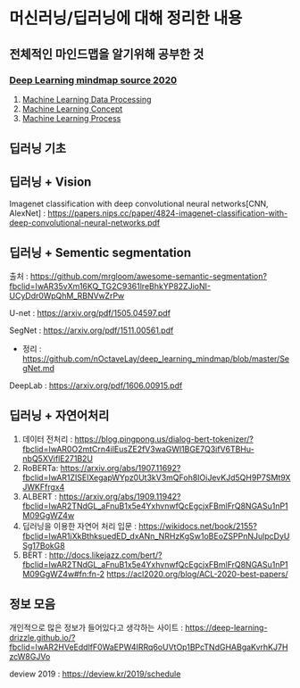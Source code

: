 # 머신러닝/딥러닝에 대해 정리한 내용

## 전체적인 마인드맵을 알기위해 공부한 것
### [Deep Learning mindmap source 2020](https://whimsical.com/CA7f3ykvXpnJ9Az32vYXva)
1. [Machine Learning Data Processing](https://github.com/nOctaveLay/deep_learning_mindmap/blob/master/machine%20learning%20data%20processing%20roadmap.md)
2. [Machine Learning Concept](https://github.com/nOctaveLay/deep_learning_mindmap/blob/master/machine%20learning%20concept.md)
3. [Machine Learning Process](https://github.com/nOctaveLay/deep_learning_mindmap/blob/master/machine%20learning%20process.md)

## 딥러닝 기초

## 딥러닝 + Vision
Imagenet classification with deep convolutional neural networks[CNN, AlexNet] : https://papers.nips.cc/paper/4824-imagenet-classification-with-deep-convolutional-neural-networks.pdf

## 딥러닝 + Sementic segmentation
출처 : https://github.com/mrgloom/awesome-semantic-segmentation?fbclid=IwAR35vXm16KQ_TG2C9361lreBhkYP82ZJioNI-UCyDdr0WpQhM_RBNVwZrPw

U-net : https://arxiv.org/pdf/1505.04597.pdf

SegNet : https://arxiv.org/pdf/1511.00561.pdf
+ 정리 : https://github.com/nOctaveLay/deep_learning_mindmap/blob/master/SegNet.md

DeepLab : https://arxiv.org/pdf/1606.00915.pdf
## 딥러닝 + 자연어처리

1. 데이터 전처리 : https://blog.pingpong.us/dialog-bert-tokenizer/?fbclid=IwAR0O2mtCrn4ilEusZE2fV3waGWl1BGE7Q3ifV6TBHu-nbQ5XViflE271B2U
1. RoBERTa: https://arxiv.org/abs/1907.11692?fbclid=IwAR1ZISElXegapWYpz0Ut3kV3mQFoh8IOiJevKJd5QH9P7SMt9XJWKFfrgx4
1. ALBERT : https://arxiv.org/abs/1909.11942?fbclid=IwAR2TNdGL_aFnuB1x5e4YxhvnwfQcEgcjxFBmlFrQ8NGASu1nP1M09GgWZ4w
1. 딥러닝을 이용한 자연어 처리 입문 : https://wikidocs.net/book/2155?fbclid=IwAR1jXkBthksuedED_dxANn_NRHzKgSw1oBEoZSPPnNJulpcDyUSg17BokG8
1. BERT : http://docs.likejazz.com/bert/?fbclid=IwAR2TNdGL_aFnuB1x5e4YxhvnwfQcEgcjxFBmlFrQ8NGASu1nP1M09GgWZ4w#fn:fn-2
https://acl2020.org/blog/ACL-2020-best-papers/

## 정보 모음
개인적으로 많은 정보가 들어있다고 생각하는 사이트 : https://deep-learning-drizzle.github.io/?fbclid=IwAR2HVeEddlfF0WaEPW4IRRq6oUVtOp1BPcTNdGHABgaKvrhKJ7HzcW8GJVo

deview 2019 : https://deview.kr/2019/schedule
 
